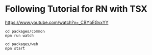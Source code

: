 Following Tutorial for RN with TSX
=======

https://www.youtube.com/watch?v=_CBYbEGvxYY

```console
cd packages/common
npm run watch
```
```console
cd packages/web
npm start
```
